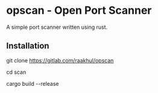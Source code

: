 # opscan - Open Port Scanner

A simple port scanner written using rust.

## Installation

git clone https://gitlab.com/raakhul/opscan

cd scan

cargo build --release
